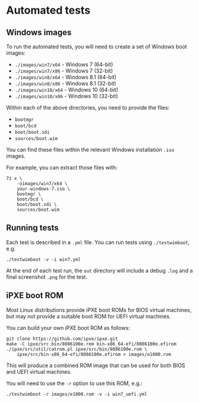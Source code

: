 Automated tests
===============

Windows images
--------------

To run the automated tests, you will need to create a set of Windows
boot images:

- `./images/win7/x64` - Windows 7 (64-bit)
- `./images/win7/x86` - Windows 7 (32-bit)
- `./images/win8/x64` - Windows 8.1 (64-bit)
- `./images/win8/x86` - Windows 8.1 (32-bit)
- `./images/win10/x64` - Windows 10 (64-bit)
- `./images/win10/x86` - Windows 10 (32-bit)

Within each of the above directories, you need to provide the files:

- `bootmgr`
- `boot/bcd`
- `boot/boot.sdi`
- `sources/boot.wim`

You can find these files within the relevant Windows installation
`.iso` images.

For example, you can extract those files with:

```
7z x \
    -oimages/win7/x64 \
    your-windows-7.iso \
    bootmgr \
    boot/bcd \
    boot/boot.sdi \
    sources/boot.wim
```

Running tests
-------------

Each test is described in a `.yml` file.  You can run tests using
`./testwimboot`, e.g.

```
./testwimboot -v -i win7.yml
```

At the end of each test run, the `out` directory will include a debug
`.log` and a final screenshot `.png` for the test.

iPXE boot ROM
-------------

Most Linux distributions provide iPXE boot ROMs for BIOS virtual
machines, but may not provide a suitable boot ROM for UEFI virtual
machines.

You can build your own iPXE boot ROM as follows:

```
git clone https://github.com/ipxe/ipxe.git
make -C ipxe/src bin/8086100e.rom bin-x86_64-efi/8086100e.efirom
./ipxe/src/util/catrom.pl ipxe/src/bin/8086100e.rom \
    ipxe/src/bin-x86_64-efi/8086100e.efirom > images/e1000.rom
```

This will produce a combined ROM image that can be used for both BIOS
and UEFI virtual machines.

You will need to use the `-r` option to use this ROM, e.g.:

```
./testwimboot -r images/e1000.rom -v -i win7_uefi.yml
```
